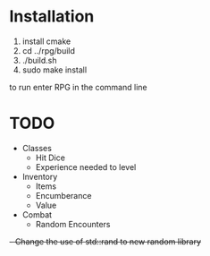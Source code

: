 # Installation

1. install cmake
2. cd ../rpg/build
3. ./build.sh
4. sudo make install

to run enter RPG in the command line

# TODO
- Classes
   - Hit Dice
   - Experience needed to level
- Inventory
   - Items
   - Encumberance
   - Value
- Combat
   - Random Encounters

 ~~- Change the use of std::rand to new random library~~
